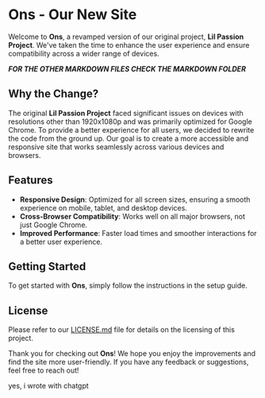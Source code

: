 # Ons - Our New Site

Welcome to **Ons**, a revamped version of our original project, **Lil Passion Project**. We've taken the time to enhance the user experience and ensure compatibility across a wider range of devices.

***FOR THE OTHER MARKDOWN FILES CHECK THE MARKDOWN FOLDER***

## Why the Change?

The original **Lil Passion Project** faced significant issues on devices with resolutions other than 1920x1080p and was primarily optimized for Google Chrome. To provide a better experience for all users, we decided to rewrite the code from the ground up. Our goal is to create a more accessible and responsive site that works seamlessly across various devices and browsers.

## Features

- **Responsive Design**: Optimized for all screen sizes, ensuring a smooth experience on mobile, tablet, and desktop devices.
- **Cross-Browser Compatibility**: Works well on all major browsers, not just Google Chrome.
- **Improved Performance**: Faster load times and smoother interactions for a better user experience.

## Getting Started

To get started with **Ons**, simply follow the instructions in the setup guide.

## License

Please refer to our [LICENSE.md](LICENSE.md) file for details on the licensing of this project.

Thank you for checking out **Ons**! We hope you enjoy the improvements and find the site more user-friendly. If you have any feedback or suggestions, feel free to reach out!

yes, i wrote with chatgpt